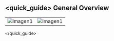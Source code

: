 ## <quick_guide> General Overview
|  |  |
|:-------|:-------|
|![Imagen1](http://static.energysistem.com/images/manuals/42484/560d6a97331ea.jpg)|![Imagen1](http://static.energysistem.com/images/manuals/42484/560d6a927d352.jpg)|
</quick_guide>
